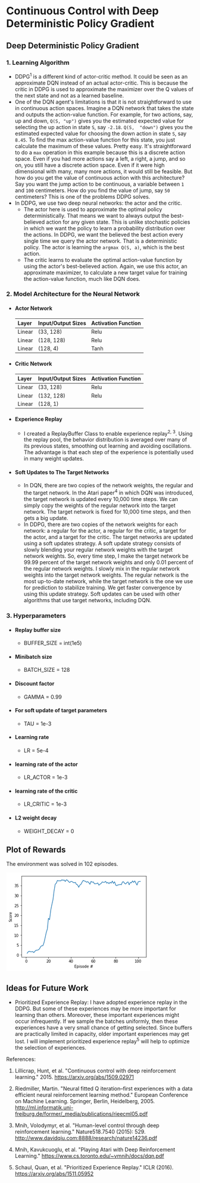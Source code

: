 # Continuous Control with Deep Deterministic Policy Gradient
## Deep Deterministic Policy Gradient

### 1. Learning Algorithm

  - DDPG<sup>1</sup> is a different kind of actor-critic method. It could be seen as an approximate DQN instead of an actual actor-critic. This is because the critic in DDPG is used to approximate the maximizer over the Q values of the next state and not as a learned baseline.
  - One of the DQN agent's limitations is that it is not straightforward to use in continuous action spaces. Imagine a DQN network that takes the state and outputs the action-value function. For example, for two actions, say, up and down, ```Q(S, "up")``` gives you the estimated expected value for selecting the up action in state ```S```, say ```-2.18```. ```Q(S,  "down")``` gives you the estimated expected value for choosing the down action in state ```S```, say ```8.45```. To find the max action-value function for this state, you just calculate the maximum of these values. Pretty easy. It's straightforward to do a ```max``` operation in this example because this is a discrete action space. Even if you had more actions say a left, a right, a jump, and so on, you still have a discrete action space. Even if it were high dimensional with many, many more actions, it would still be feasible. But how do you get the value of continuous action with this architecture? Say you want the jump action to be continuous, a variable between ```1``` and ```100``` centimeters. How do you find the value of jump, say ```50``` centimeters? This is one of the problems DDPG solves.
  - In DDPG, we use two deep neural networks: the actor and the critic.
    - The actor here is used to approximate the optimal policy deterministically. That means we want to always output the best-believed action for any given state. This is unlike stochastic policies in which we want the policy to learn a probability distribution over the actions. In DDPG, we want the believed the best action every single time we query the actor network. That is a deterministic policy. The actor is learning the ```argmax Q(S, a)```, which is the best action.
    - The critic learns to evaluate the optimal action-value function by using the actor's best-believed action. Again, we use this actor, an approximate maximizer, to calculate a new target value for training the action-value function, much like DQN does.

### 2. Model Architecture for the Neural Network
  - #### Actor Network
    |Layer        | Input/Output Sizes | Activation Function |
    | ----------- | -----------        | -----------         |
    | Linear      | (33, 128)          | Relu                |
    | Linear      | (128, 128)         | Relu                |
    | Linear      | (128, 4)           | Tanh                |

  - #### Critic Network
    |Layer        | Input/Output Sizes | Activation Function |
    | ----------- | -----------        | -----------         |
    | Linear      | (33, 128)          | Relu                |
    | Linear      | (132, 128)         | Relu                |
    | Linear      | (128, 1)           |                     |

  - #### Experience Replay
    - I created a ReplayBuffer Class to enable experience replay<sup>2, 3</sup>. Using the replay pool, the behavior distribution is averaged over many of its previous states, smoothing out learning and avoiding oscillations. The advantage is that each step of the experience is potentially used in many weight updates.
  - #### Soft Updates to The Target Networks
    - In DQN, there are two copies of the network weights, the regular and the target network. In the Atari paper<sup>4</sup> in which DQN was introduced, the target network is updated every 10,000 time steps. We can simply copy the weights of the regular network into the target network. The target network is fixed for 10,000 time steps, and then gets a big update.
    - In DDPG, there are two copies of the network weights for each network: a regular for the actor, a regular for the critic, a target for the actor, and a target for the critic. The target networks are updated using a soft updates strategy. A soft update strategy consists of slowly blending your regular network weights with the target network weights. So, every time step, I make the target network be 99.99 percent of the target network weights and only 0.01 percent of the regular network weights. I slowly mix in the regular network weights into the target network weights. The regular network is the most up-to-date network, while the target network is the one we use for prediction to stabilize training. We get faster convergence by using this update strategy. Soft updates can be used with other algorithms that use target networks, including DQN.

### 3. Hyperparameters
  - #### Replay buffer size
    - BUFFER_SIZE = int(1e5)
  - #### Minibatch size
    - BATCH_SIZE = 128
  - #### Discount factor
    - GAMMA = 0.99
  - #### For soft update of target parameters
    - TAU = 1e-3
  - #### Learning rate
    - LR = 5e-4
  - #### learning rate of the actor
    - LR_ACTOR = 1e-3
  - #### learning rate of the critic
    - LR_CRITIC = 1e-3
  - #### L2 weight decay
    - WEIGHT_DECAY = 0

## Plot of Rewards
The environment was solved in 102 episodes.

![](score.png)

## Ideas for Future Work

- Prioritized Experience Replay: I have adopted experience replay in the DDPG. But some of these experiences may be more important for learning than others. Moreover, these important experiences might occur infrequently. If we sample the batches uniformly, then these experiences have a very small chance of getting selected. Since buffers are practically limited in capacity, older important experiences may get lost. I will implement prioritized experience replay<sup>5</sup> will help to optimize the selection of experiences.

References:

1. Lillicrap, Hunt, et al. "Continuous control with deep reinforcement learning." 2015. https://arxiv.org/abs/1509.02971

2. Riedmiller, Martin. "Neural fitted Q iteration–first experiences with a data efficient neural reinforcement learning method." European Conference on Machine Learning. Springer, Berlin, Heidelberg, 2005. http://ml.informatik.uni-freiburg.de/former/_media/publications/rieecml05.pdf

3. Mnih, Volodymyr, et al. "Human-level control through deep reinforcement learning." Nature518.7540 (2015): 529. http://www.davidqiu.com:8888/research/nature14236.pdf

4. Mnih,  Kavukcuoglu, et al. "Playing Atari with Deep Reinforcement Learning." https://www.cs.toronto.edu/~vmnih/docs/dqn.pdf

5. Schaul, Quan, et al. "Prioritized Experience Replay." ICLR (2016). https://arxiv.org/abs/1511.05952





